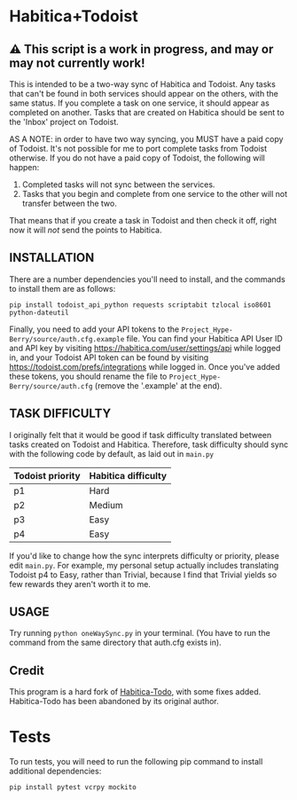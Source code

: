 # Habitica+Todoist

## __:warning: This script is a work in progress, and may or may not currently work!__

This is intended to be a two-way sync of Habitica and Todoist. Any tasks that can't be found in both services should appear on the others, with the same status. If you complete a task on one service, it should appear as completed on another. Tasks that are created on Habitica should be sent to the 'Inbox' project on Todoist.

AS A NOTE: in order to have two way syncing, you MUST have a paid copy of Todoist. It's not possible for me to port complete tasks from Todoist otherwise. If you do not have a paid copy of Todoist, the following will happen:

1. Completed tasks will not sync between the services.
2. Tasks that you begin and complete from one service to the other will not transfer between the two.

That means that if you create a task in Todoist and then check it off, right now it will _not_ send the points to Habitica.

## INSTALLATION

There are a number dependencies you'll need to install, and the commands to install them are as follows:
```
pip install todoist_api_python requests scriptabit tzlocal iso8601 python-dateutil
```
Finally, you need to add your API tokens to the `Project_Hype-Berry/source/auth.cfg.example` file. You can find your Habitica API User ID and API key by visiting https://habitica.com/user/settings/api while logged in, and your Todoist API token can be found by visiting https://todoist.com/prefs/integrations while logged in. Once you've added these tokens, you should rename the file to `Project_Hype-Berry/source/auth.cfg` (remove the '.example' at the end).

## TASK DIFFICULTY

I originally felt that it would be good if task difficulty translated between tasks created on Todoist and Habitica. Therefore, task difficulty should sync with the following code by default, as laid out in `main.py`

Todoist priority | Habitica difficulty
---------------- | -------------------
p1 | Hard
p2 | Medium
p3 | Easy
p4 | Easy

If you'd like to change how the sync interprets difficulty or priority, please edit `main.py`. For example, my personal setup actually includes translating Todoist p4 to Easy, rather than Trivial, because I find that Trivial yields so few rewards they aren't worth it to me.

## USAGE

Try running `python oneWaySync.py` in your terminal. (You have to run the command from the same directory that auth.cfg exists in).

## Credit

This program is a hard fork of [Habitica-Todo](https://github.com/eringiglio/Habitica-todo), with some fixes added. Habitica-Todo has been abandoned by its original author.

# Tests

To run tests, you will need to run the following pip command to install additional dependencies:
```
pip install pytest vcrpy mockito
```
